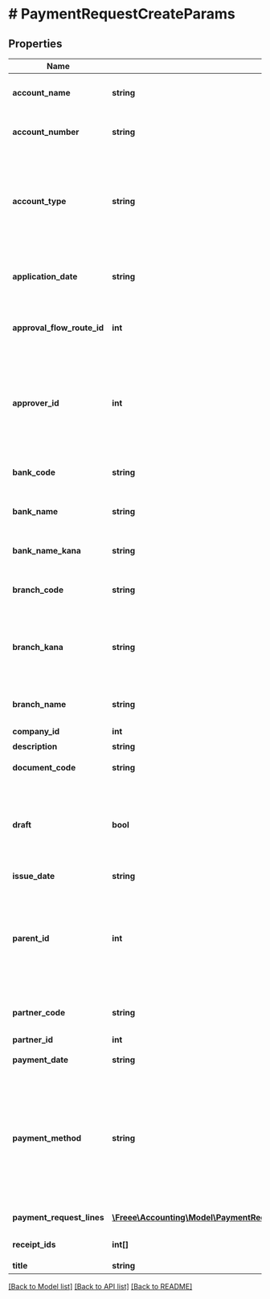 # # PaymentRequestCreateParams

## Properties

Name | Type | Description | Notes
------------ | ------------- | ------------- | -------------
**account_name** | **string** | 受取人名（カナ）（48文字以内）&lt;br&gt; 支払先指定時には無効 | [optional]
**account_number** | **string** | 口座番号（半角数字1桁〜7桁）&lt;br&gt; 支払先指定時には無効 | [optional]
**account_type** | **string** | &#39;口座種別(ordinary: 普通、checking: 当座、earmarked: 納税準備預金、savings: 貯蓄、other: その他)&#39;&lt;br&gt; &#39;支払先指定時には無効&#39;&lt;br&gt; &#39;デフォルトは ordinary: 普通 です&#39; | [optional]
**application_date** | **string** | 申請日 (yyyy-mm-dd)&lt;br&gt; 指定しない場合は当日の日付が登録されます。 | [optional]
**approval_flow_route_id** | **int** | 申請経路ID&lt;br&gt; 指定する申請経路IDは、申請経路APIを利用して取得してください。 |
**approver_id** | **int** | 承認者のユーザーID&lt;br&gt; 「承認者を指定」の経路を申請経路として使用する場合に指定してください。&lt;br&gt; 指定する承認者のユーザーIDは、申請経路APIを利用して取得してください。 | [optional]
**bank_code** | **string** | 銀行コード（半角数字1桁〜4桁）&lt;br&gt; 支払先指定時には無効 | [optional]
**bank_name** | **string** | 銀行名（255文字以内）&lt;br&gt; 支払先指定時には無効 | [optional]
**bank_name_kana** | **string** | 銀行名（カナ）（15文字以内）&lt;br&gt; 支払先指定時には無効 | [optional]
**branch_code** | **string** | 支店番号（半角数字1桁〜3桁）&lt;br&gt; 支払先指定時には無効 | [optional]
**branch_kana** | **string** | 支店名（カナ）（15文字以内）&lt;br&gt; 指定可能な文字は、英数・カナ・丸括弧・ハイフン・スペースのみです。&lt;br&gt; 支払先指定時には無効 | [optional]
**branch_name** | **string** | 支店名（255文字以内）&lt;br&gt; 支払先指定時には無効 | [optional]
**company_id** | **int** | 事業所ID |
**description** | **string** | 備考 | [optional]
**document_code** | **string** | 請求書番号（255文字以内） | [optional]
**draft** | **bool** | 支払依頼のステータス&lt;br&gt; falseを指定した時は申請中（in_progress）で支払依頼を作成します。&lt;br&gt; trueを指定した時は下書き（draft）で支払依頼を作成します。 |
**issue_date** | **string** | 発生日 (yyyy-mm-dd) |
**parent_id** | **int** | 親申請ID(法人向け エンタープライズプラン、プロフェッショナルプラン)&lt;br&gt; &lt;ul&gt;   &lt;li&gt;承認済みの既存各種申請IDのみ指定可能です。&lt;/li&gt;   &lt;li&gt;各種申請一覧APIを利用して取得してください。&lt;/li&gt; &lt;/ul&gt; | [optional]
**partner_code** | **string** | 支払先の取引先コード&lt;br&gt; 支払先の取引先ID指定時には無効 | [optional]
**partner_id** | **int** | 支払先の取引先ID | [optional]
**payment_date** | **string** | 支払期限 (yyyy-mm-dd) | [optional]
**payment_method** | **string** | &#39;支払方法(none: 指定なし, domestic_bank_transfer: 国内振込, abroad_bank_transfer: 国外振込, account_transfer: 口座振替, credit_card: クレジットカード)&#39;&lt;br&gt; &#39;デフォルトは none: 指定なし です。&#39; | [optional]
**payment_request_lines** | [**\Freee\Accounting\Model\PaymentRequestCreateParamsPaymentRequestLines[]**](PaymentRequestCreateParamsPaymentRequestLines.md) | 支払依頼の項目行一覧（配列） |
**receipt_ids** | **int[]** | ファイルボックス（証憑ファイル）ID（配列） | [optional]
**title** | **string** | 申請タイトル |

[[Back to Model list]](../../README.md#models) [[Back to API list]](../../README.md#endpoints) [[Back to README]](../../README.md)
